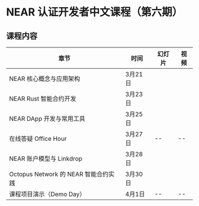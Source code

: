 # NEAR 认证开发者中文课程（第六期）

## 课程内容

| 章节 | 时间 | 幻灯片 | 视频 | 
| ----- | ----- | ----- | ----- |
| NEAR 核心概念与应用架构 | 3月21日 |  |  |
| NEAR Rust 智能合约开发 | 3月23日 |  |  |
| NEAR DApp 开发与常用工具 | 3月25日 |  |  |
| 在线答疑 Office Hour | 3月27日 | -- | -- |
| NEAR 账户模型与 Linkdrop | 3月28日 |  |  |
| Octopus Network 的 NEAR 智能合约实践 | 3月30日 |  |  | 
| 课程项目演示（Demo Day） | 4月1日 | -- | -- | 
